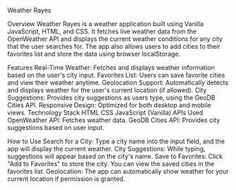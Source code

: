 Weather Rayes

Overview
Weather Rayes is a weather application built using Vanilla JavaScript, HTML, and CSS. It fetches live weather data from the OpenWeather API and displays the current weather conditions for any city that the user searches for. The app also allows users to add cities to their favorites list and store the data using browser localStorage.

Features
Real-Time Weather: Fetches and displays weather information based on the user's city input.
Favorites List: Users can save favorite cities and view their weather anytime.
Geolocation Support: Automatically detects and displays weather for the user's current location (if allowed).
City Suggestions: Provides city suggestions as users type, using the GeoDB Cities API.
Responsive Design: Optimized for both desktop and mobile views.
Technology Stack
HTML
CSS
JavaScript (Vanilla)
APIs Used
OpenWeather API: Fetches weather data.
GeoDB Cities API: Provides city suggestions based on user input.

How to Use
Search for a City: Type a city name into the input field, and the app will display the current weather.
City Suggestions: While typing, suggestions will appear based on the city's name.
Save to Favorites: Click "Add to Favorites" to store the city. You can view the saved cities in the favorites list.
Geolocation: The app can automatically show weather for your current location if permission is granted.

